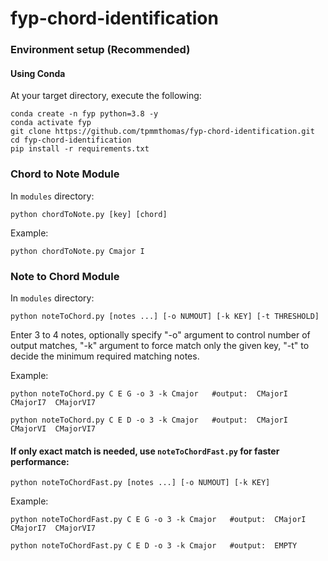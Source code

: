 # fyp-chord-identification

### Environment setup (Recommended)

#### Using Conda
At your target directory, execute the following:   
```
conda create -n fyp python=3.8 -y
conda activate fyp
git clone https://github.com/tpmmthomas/fyp-chord-identification.git
cd fyp-chord-identification
pip install -r requirements.txt
```

### Chord to Note Module
In `modules` directory:  
```
python chordToNote.py [key] [chord]
```  
Example:   
```
python chordToNote.py Cmajor I
```

### Note to Chord Module
In `modules` directory:  
```
python noteToChord.py [notes ...] [-o NUMOUT] [-k KEY] [-t THRESHOLD]
```  
Enter 3 to 4 notes, optionally specify "-o" argument to control number of output matches, "-k" argument to force match only the given key, "-t" to decide the minimum required matching notes.

Example:   
```
python noteToChord.py C E G -o 3 -k Cmajor   #output:  CMajorI  CMajorI7  CMajorVI7
```

```
python noteToChord.py C E D -o 3 -k Cmajor   #output:  CMajorI  CMajorVI  CMajorVI7
```

#### If only exact match is needed, use `noteToChordFast.py` for faster performance:  
```
python noteToChordFast.py [notes ...] [-o NUMOUT] [-k KEY]
```
Example:
```
python noteToChordFast.py C E G -o 3 -k Cmajor   #output:  CMajorI  CMajorI7  CMajorVI7
```

```
python noteToChordFast.py C E D -o 3 -k Cmajor   #output:  EMPTY
```
